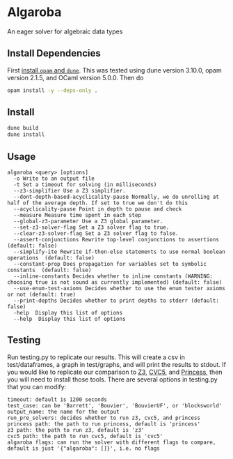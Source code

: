 # Algaroba
An eager solver for algebraic data types

## Install Dependencies
First [install `opam` and `dune`](https://ocaml.org/docs/up-and-running). This was tested using dune version 3.10.0, opam version 2.1.5, and OCaml version 5.0.0. Then do
```sh
opam install -y --deps-only .
```

## Install
```sh
dune build
dune install
```


## Usage
```
algaroba <query> [options]
  -o Write to an output file
  -t Set a timeout for solving (in milliseconds)
  --z3-simplifier Use a Z3 simplifier.
  --dont-depth-based-acyclicality-pause Normally, we do unrolling at half of the average depth. If set to true we don't do this
  --acyclicality-pause Point in depth to pause and check
  --measure Measure time spent in each step
  --global-z3-parameter Use a Z3 global parameter.
  --set-z3-solver-flag Set a Z3 solver flag to true.
  --clear-z3-solver-flag Set a Z3 solver flag to false.
  --assert-conjunctions Rewrite top-level conjunctions to assertions (default: false)
  --simplify-ite Rewrite if-then-else statements to use normal boolean operations  (default: false)
  --constant-prop Does propagation for variables set to symbolic constants  (default: false)
  --inline-constants Decides whether to inline constants (WARNING: choosing true is not sound as currently implemented) (default: false)
  --use-enum-test-axioms Decides whether to use the enum tester axioms or not (default: true)
  --print-depths Decides whether to print depths to stderr (default: false)
  -help  Display this list of options
  --help  Display this list of options
```

## Testing
Run testing.py to replicate our results. This will create a csv in test/dataframes, a graph in test/graphs, and will print the results to stdout. 
If you would like to replicate our comparison to [Z3](https://github.com/Z3Prover/z3), [CVC5](https://cvc5.github.io/), and [Princess](http://www.philipp.ruemmer.org/princess.shtml), then you will need to install those tools.
There are several options in testing.py that you can modify:
```
timeout: default is 1200 seconds
test_case: can be 'Barrett', 'Bouvier', 'BouvierUF', or 'blocksworld'
output_name: the name for the output
run_pre_solvers: decides whether to run z3, cvc5, and princess
princess path: the path to run princess, default is 'princess'
z3 path: the path to run z3, default is 'z3'
cvc5 path: the path to run cvc5, default is 'cvc5'
algaroba flags: can run the solver with different flags to compare, default is just '{"algaroba": []}', i.e. no flags
```
